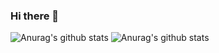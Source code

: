 ### Hi there 👋
![Anurag's github stats](https://github-readme-stats.vercel.app/api?username=islanddddddd&show_icons=true&theme=dracula)
![Anurag's github stats](https://github-readme-stats.vercel.app/api?username=islanddddddd&show_icons=true&theme=transparent?theme=dracula)
<!--
**islanddddddd/islanddddddd** is a ✨ _special_ ✨ repository because its `README.md` (this file) appears on your GitHub profile.

Here are some ideas to get you started:

- 🔭 I’m currently working on ...
- 🌱 I’m currently learning ...
- 👯 I’m looking to collaborate on ...
- 🤔 I’m looking for help with ...
- 💬 Ask me about ...
- 📫 How to reach me: ...
- 😄 Pronouns: ...
- ⚡ Fun fact: ...
-->
